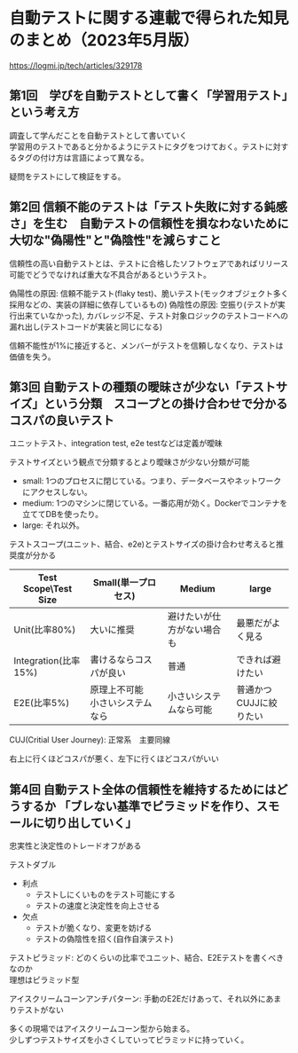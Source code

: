 # 自動テストに関する連載で得られた知見のまとめ（2023年5月版）
https://logmi.jp/tech/articles/329178

## 第1回　学びを自動テストとして書く「学習用テスト」という考え方

調査して学んだことを自動テストとして書いていく  
学習用のテストであると分かるようにテストにタグをつけておく。テストに対するタグの付け方は言語によって異なる。  

疑問をテストにして検証をする。  

## 第2回 信頼不能のテストは「テスト失敗に対する鈍感さ」を生む　自動テストの信頼性を損なわないために大切な"偽陽性"と"偽陰性"を減らすこと

信頼性の高い自動テストとは、テストに合格したソフトウェアであればリリース可能でどうでなければ重大な不具合があるというテスト。

偽陽性の原因: 信頼不能テスト(flaky test)、脆いテスト(モックオブジェクト多く採用などの、実装の詳細に依存しているもの)
偽陰性の原因: 空振り(テストが実行出来ていなかった), カバレッジ不足、テスト対象ロジックのテストコードへの漏れ出し(テストコードが実装と同じになる)

信頼不能性が1%に接近すると、メンバーがテストを信頼しなくなり、テストは価値を失う。

## 第3回 自動テストの種類の曖昧さが少ない「テストサイズ」という分類　スコープとの掛け合わせで分かるコスパの良いテスト

ユニットテスト、integration test, e2e testなどは定義が曖昧

テストサイズという観点で分類するとより曖昧さが少ない分類が可能
- small: 1つのプロセスに閉じている。つまり、データベースやネットワークにアクセスしない。
- medium: 1つのマシンに閉じている。一番応用が効く。Dockerでコンテナを立ててDBを使ったり。
- large: それ以外。

テストスコープ(ユニット、結合、e2e)とテストサイズの掛け合わせ考えると推奨度が分かる

|Test Scope\Test Size|Small(単一プロセス)|Medium|large|
|-|-|-|-|
|Unit(比率80%)|大いに推奨|避けたいが仕方がない場合も|最悪だがよく見る|
|Integration(比率15%)|書けるならコスパが良い|普通|できれば避けたい|
|E2E(比率5%)|原理上不可能　小さいシステムなら|小さいシステムなら可能|普通かつCUJJに絞りたい|

CUJ(Critial User Journey): 正常系　主要同線

右上に行くほどコスパが悪く、左下に行くほどコスパがいい

## 第4回 自動テスト全体の信頼性を維持するためにはどうするか 「ブレない基準でピラミッドを作り、スモールに切り出していく」

忠実性と決定性のトレードオフがある

テストダブル
- 利点
  - テストしにくいものをテスト可能にする
  - テストの速度と決定性を向上させる
- 欠点
  - テストが脆くなり、変更を妨げる
  - テストの偽陰性を招く(自作自演テスト)

テストピラミッド: どのくらいの比率でユニット、結合、E2Eテストを書くべきなのか  
理想はピラミッド型

アイスクリームコーンアンチパターン: 手動のE2Eだけあって、それ以外にあまりテストがない

多くの現場ではアイスクリームコーン型から始まる。  
少しずつテストサイズを小さくしていってピラミッドに持っていく。
